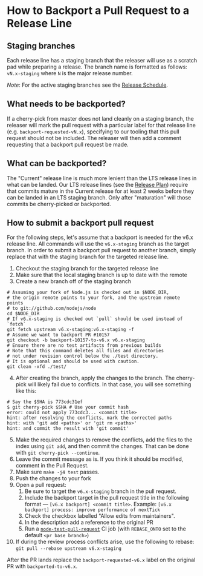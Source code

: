 # How to Backport a Pull Request to a Release Line

## Staging branches

Each release line has a staging branch that the releaser will use as a scratch
pad while preparing a release. The branch name is formatted as follows:
`vN.x-staging` where `N` is the major release number.

*Note*: For the active staging branches see the [Release Schedule][].

## What needs to be backported?

If a cherry-pick from master does not land cleanly on a staging branch, the
releaser will mark the pull request with a particular label for that release
line (e.g. `backport-requested-vN.x`), specifying to our tooling that this
pull request should not be included. The releaser will then add a comment
requesting that a backport pull request be made.

## What can be backported?

The "Current" release line is much more lenient than the LTS release lines in
what can be landed. Our LTS release lines (see the [Release Plan][])
require that commits mature in the Current release for at least 2 weeks before
they can be landed in an LTS staging branch. Only after "maturation" will those
commits be cherry-picked or backported.

## How to submit a backport pull request

For the following steps, let's assume that a backport is needed for the v6.x
release line. All commands will use the `v6.x-staging` branch as the target
branch. In order to submit a backport pull request to another branch, simply
replace that with the staging branch for the targeted release line.

1. Checkout the staging branch for the targeted release line
2. Make sure that the local staging branch is up to date with the remote
3. Create a new branch off of the staging branch

```shell
# Assuming your fork of Node.js is checked out in $NODE_DIR,
# the origin remote points to your fork, and the upstream remote points
# to git://github.com/nodejs/node
cd $NODE_DIR
# If v6.x-staging is checked out `pull` should be used instead of `fetch`
git fetch upstream v6.x-staging:v6.x-staging -f
# Assume we want to backport PR #10157
git checkout -b backport-10157-to-v6.x v6.x-staging
# Ensure there are no test artifacts from previous builds
# Note that this command deletes all files and directories
# not under revision control below the ./test directory.
# It is optional and should be used with caution.
git clean -xfd ./test/
```

4. After creating the branch, apply the changes to the branch. The cherry-pick
   will likely fail due to conflicts. In that case, you will see something
   like this:

```shell
# Say the $SHA is 773cdc31ef
$ git cherry-pick $SHA # Use your commit hash
error: could not apply 773cdc3... <commit title>
hint: after resolving the conflicts, mark the corrected paths
hint: with 'git add <paths>' or 'git rm <paths>'
hint: and commit the result with 'git commit'
```

5. Make the required changes to remove the conflicts, add the files to the index
   using `git add`, and then commit the changes. That can be done with
   `git cherry-pick --continue`.
6. Leave the commit message as is. If you think it should be modified, comment
   in the Pull Request.
7. Make sure `make -j4 test` passes.
8. Push the changes to your fork
9. Open a pull request:
   1. Be sure to target the `v6.x-staging` branch in the pull request.
   2. Include the backport target in the pull request title in the following
      format — `[v6.x backport] <commit title>`.
      Example: `[v6.x backport] process: improve performance of nextTick`
   3. Check the checkbox labelled "Allow edits from maintainers".
   4. In the description add a reference to the original PR
   5. Run a [`node-test-pull-request`][] CI job (with `REBASE_ONTO` set to the
      default `<pr base branch>`)
10. If during the review process conflicts arise, use the following to rebase:
    `git pull --rebase upstream v6.x-staging`

After the PR lands replace the `backport-requested-v6.x` label on the original
PR with `backported-to-v6.x`.

[Release Schedule]: https://github.com/nodejs/Release#release-schedule1
[Release Plan]: https://github.com/nodejs/Release#release-plan
[`node-test-pull-request`]: https://ci.nodejs.org/job/node-test-pull-request/build
